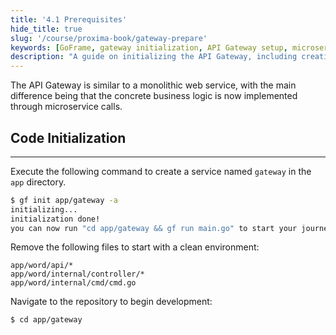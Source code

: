```yaml
---
title: '4.1 Prerequisites'
hide_title: true
slug: '/course/proxima-book/gateway-prepare'
keywords: [GoFrame, gateway initialization, API Gateway setup, microservices gateway, project structure]
description: "A guide on initializing the API Gateway, including creating the gateway service using GoFrame CLI and setting up the project structure."
---
```


The API Gateway is similar to a monolithic web service, with the main difference being that the concrete business logic is now implemented through microservice calls.

## Code Initialization
---
Execute the following command to create a service named `gateway` in the `app` directory.

```bash
$ gf init app/gateway -a
initializing...
initialization done! 
you can now run "cd app/gateway && gf run main.go" to start your journey, enjoy!
```

Remove the following files to start with a clean environment:
```text
app/word/api/*
app/word/internal/controller/*
app/word/internal/cmd/cmd.go
```

Navigate to the repository to begin development:
```bash
$ cd app/gateway